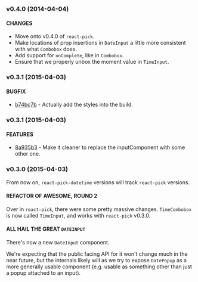 ### v0.4.0 (2014-04-04)

#### CHANGES

- Move onto v0.4.0 of `react-pick`. 
- Make locations of prop insertions in `DateInput` a little more consistent with what `Combobox` does. 
- Add support for `onComplete`, like in `Combobox`. 
- Ensure that we properly unbox the moment value in `TimeInput`.

### v0.3.1 (2015-04-03)

#### BUGFIX

- [b74bc7b](https://github.com/hellojwilde/react-pick-datetime/commit/8a935b3) - Actually add the styles into the build.

### v0.3.1 (2015-04-03)

#### FEATURES

- [8a935b3](https://github.com/hellojwilde/react-pick-datetime/commit/8a935b3) - Make it cleaner to replace the inputComponent with some other one.

### v0.3.0 (2015-04-03)

From now on, `react-pick-datetime` versions will track `react-pick` versions.

#### REFACTOR OF AWESOME, ROUND 2

Over in `react-pick`, there were some pretty massive changes. `TimeCombobox` is now called `TimeInput`, and works with `react-pick` v0.3.0.
 
#### ALL HAIL THE GREAT `DATEINPUT`

There's now a new `DateInput` component. 

We're expecting that the public facing API for it won't change much in the near future, but the internals likely will as we try to expose `DatePopup` as a more generally usable component (e.g. usable as something other than just a popup attached to an input).